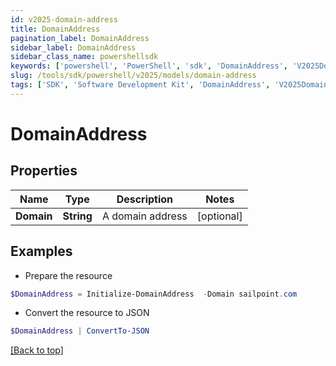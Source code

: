 ```yaml
---
id: v2025-domain-address
title: DomainAddress
pagination_label: DomainAddress
sidebar_label: DomainAddress
sidebar_class_name: powershellsdk
keywords: ['powershell', 'PowerShell', 'sdk', 'DomainAddress', 'V2025DomainAddress'] 
slug: /tools/sdk/powershell/v2025/models/domain-address
tags: ['SDK', 'Software Development Kit', 'DomainAddress', 'V2025DomainAddress']
---
```



# DomainAddress

## Properties

Name | Type | Description | Notes
------------ | ------------- | ------------- | -------------
**Domain** | **String** | A domain address | [optional] 

## Examples

- Prepare the resource
```powershell
$DomainAddress = Initialize-DomainAddress  -Domain sailpoint.com
```

- Convert the resource to JSON
```powershell
$DomainAddress | ConvertTo-JSON
```


[[Back to top]](#) 

